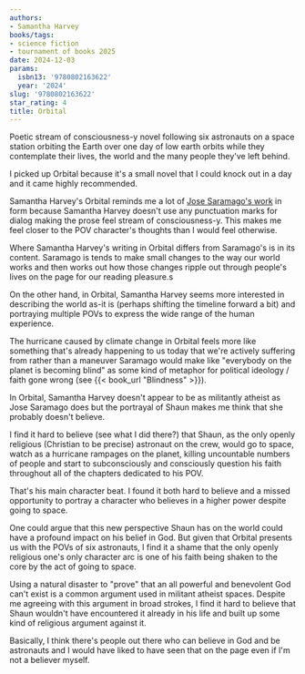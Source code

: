 ```yaml
---
authors:
- Samantha Harvey
books/tags:
- science fiction
- tournament of books 2025
date: 2024-12-03
params:
  isbn13: '9780802163622'
  year: '2024'
slug: '9780802163622'
star_rating: 4
title: Orbital
---
```


Poetic stream of consciousness-y novel following six astronauts on a space station orbiting the Earth over one day of low earth orbits while they contemplate their lives, the world and the many people they've left behind.


<!--more-->


I picked up Orbital because it's a small novel that I could knock out in a day and it came highly recommended.

Samantha Harvey's Orbital reminds me a lot of [Jose Saramago's work](/authors/josé-saramago/) in form because Samantha Harvey doesn't use any punctuation marks for dialog making the prose feel stream of consciousness-y. This makes me feel closer to the POV character's thoughts than I would feel otherwise.

Where Samantha Harvey's writing in Orbital differs from Saramago's is in its content. Saramago is tends to make small changes to the way our world works and then works out how those changes ripple out through people's lives on the page for our reading pleasure.s

On the other hand, in Orbital, Samantha Harvey seems more interested in describing the world as-it is (perhaps shifting the timeline forward a bit) and portraying multiple POVs to express the wide range of the human experience.

The hurricane caused by climate change in Orbital feels more like something that's already happening to us today that we're actively suffering from rather than a maneuver Saramago would make like "everybody on the planet is becoming blind" as some kind of metaphor for political ideology / faith gone wrong (see {{< book_url "Blindness" >}}).

In Orbital, Samantha Harvey doesn't appear to be as militantly atheist as Jose Saramago does but the portrayal of Shaun makes me think that she probably doesn't believe.

I find it hard to believe (see what I did there?) that Shaun, as the only openly religious (Christian to be precise) astronaut on the crew, would go to space, watch as a hurricane rampages on the planet, killing uncountable numbers of people and start to subconsciously and consciously question his faith throughout all of the chapters dedicated to his POV.

That's his main character beat. I found it both hard to believe and a missed opportunity to portray a character who believes in a higher power despite going to space.

One could argue that this new perspective Shaun has on the world could have a profound impact on his belief in God. But given that Orbital presents us with the POVs of six astronauts, I find it a shame that the only openly religious one's only character arc is one of his faith being shaken to the core by the act of going to space.

Using a natural disaster to "prove" that an all powerful and benevolent God can't exist is a common argument used in militant atheist spaces. Despite me agreeing with this argument in broad strokes, I find it hard to believe that Shaun wouldn't have encountered it already in his life and built up some kind of religious argument against it.

Basically, I think there's people out there who can believe in God and be astronauts and I would have liked to have seen that on the page even if I'm not a believer myself.